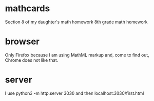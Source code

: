 # mathcards
Section 8 of my daughter's math homework 8th grade math homework

# browser
Only Firefox because I am using MathML markup and, come to find out, Chrome does not like that.

# server
I use python3 -m http.server 3030 and then localhost:3030/first.html